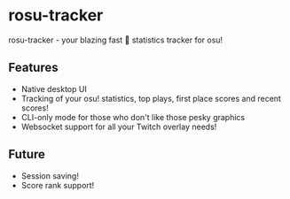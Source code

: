 # rosu-tracker
rosu-tracker - your blazing fast :rocket: statistics tracker for osu!

## Features
- Native desktop UI
- Tracking of your osu! statistics, top plays, first place scores and recent scores!
- CLI-only mode for those who don't like those pesky graphics
- Websocket support for all your Twitch overlay needs!

## Future
- Session saving!
- Score rank support!


